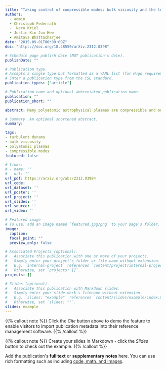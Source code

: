 ```yaml
---
title: "Taking control of compressible modes: bulk viscosity and the turbulent dynamo"
authors:
  - admin
  - Christoph Federrath
  -  Neco Kriel
  - Justin Kin Jun Hew
  - Amitava Bhattacharjee
date: "2015-09-01T00:00:00Z"
doi: "https://doi.org/10.48550/arXiv.2312.0398"

# Schedule page publish date (NOT publication's date).
publishDate: ""

# Publication type.
# Accepts a single type but formatted as a YAML list (for Hugo requirements).
# Enter a publication type from the CSL standard.
publication_types: ["article"]

# Publication name and optional abbreviated publication name.
publication: ""
publication_short: ""

abstract: Many polyatomic astrophysical plasmas are compressible and out of chemical and thermal equilibrium, and yet, due to Stokes' hypothesis, a means to carefully control the decay of compressible modes in these systems has largely been neglected. This is especially important for small-scale, turbulent dynamo processes, which are known to be sensitive to the effects of compression. To control the viscous properties of the compressible modes, we perform supersonic, visco-resistive dynamo simulations with additional bulk viscosity νbulk, deriving a new νbulk Reynolds number Rebulk, and viscous Prandtl number Pν≡Rebulk/Reshear, where Reshear is the shear viscosity Reynolds number. For 10−3≤Pν≤∞, we explore a broad range of statistics critical to the dynamo problem, including the integral and spectral energy ratios, growth rates, and the magnetic  Emag(k) and kinetic Ekin(k)  energy spectrum. We derive a general framework for decomposing Emag growth rates into incompressible and compressible terms via orthogonal tensor decompositions of ∇⊗v, where v is the fluid velocity. We find that compressible modes play a dual role, growing and decaying Emag, and that field-line stretching is the main driver of growth, even in supersonic dynamos. In the absence of νbulk, compressible modes pile up on small-scales, creating an apparent spectral bottleneck, which disappears for Pν≈1. As  Pν decreases, compressible modes are dissipated at increasingly larger scales, in turn suppressing incompressible modes through a coupling between viscosity operators. We emphasise the importance of further understanding the role of νbulk in compressible astrophysical plasmas.

# Summary. An optional shortened abstract.
summary: 

tags:
- turbulent dynamo
- bulk viscosity
- polyatomic plasmas
- compressible modes
featured: false

# links:
# - name: ""
#   url: ""
url_pdf: https://arxiv.org/abs/2312.03984
url_code:
url_dataset: ''
url_poster: ''
url_project: ''
url_slides: ''
url_source: ''
url_video: ''

# Featured image
# To use, add an image named `featured.jpg/png` to your page's folder. 
image:
  caption:
  focal_point: ""
  preview_only: false

# Associated Projects (optional).
#   Associate this publication with one or more of your projects.
#   Simply enter your project's folder or file name without extension.
#   E.g. `internal-project` references `content/project/internal-project/index.md`.
#   Otherwise, set `projects: []`.
projects: []

# Slides (optional).
#   Associate this publication with Markdown slides.
#   Simply enter your slide deck's filename without extension.
#   E.g. `slides: "example"` references `content/slides/example/index.md`.
#   Otherwise, set `slides: ""`.
slides: example
---
```


{{% callout note %}}
Click the *Cite* button above to demo the feature to enable visitors to import publication metadata into their reference management software.
{{% /callout %}}

{{% callout note %}}
Create your slides in Markdown - click the *Slides* button to check out the example.
{{% /callout %}}

Add the publication's **full text** or **supplementary notes** here. You can use rich formatting such as including [code, math, and images](https://docs.hugoblox.com/content/writing-markdown-latex/).
